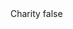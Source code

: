 <?xml version="1.0" encoding="UTF-8"?>
<CustomMetadata xmlns="http://soap.sforce.com/2006/04/metadata">
    <label>Charity</label>
    <protected>false</protected>
</CustomMetadata>
